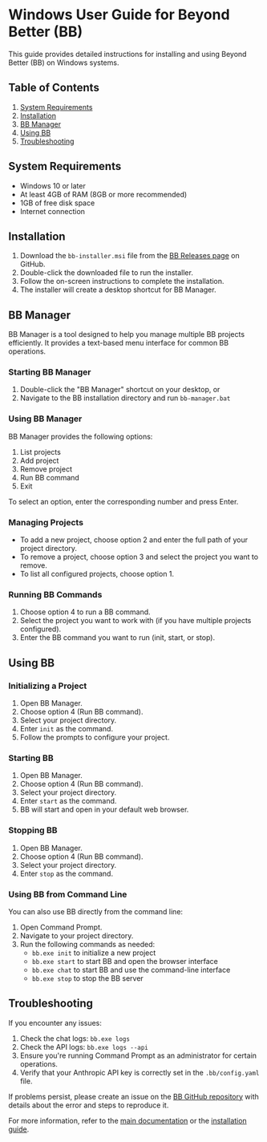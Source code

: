 # Windows User Guide for Beyond Better (BB)

This guide provides detailed instructions for installing and using Beyond Better (BB) on Windows systems.

## Table of Contents

1. [System Requirements](#system-requirements)
2. [Installation](#installation)
3. [BB Manager](#bb-manager)
4. [Using BB](#using-bb)
5. [Troubleshooting](#troubleshooting)

## System Requirements

- Windows 10 or later
- At least 4GB of RAM (8GB or more recommended)
- 1GB of free disk space
- Internet connection

## Installation

1. Download the `bb-installer.msi` file from the [BB Releases page](https://github.com/Beyond-Better/bb/releases) on GitHub.
2. Double-click the downloaded file to run the installer.
3. Follow the on-screen instructions to complete the installation.
4. The installer will create a desktop shortcut for BB Manager.

## BB Manager

BB Manager is a tool designed to help you manage multiple BB projects efficiently. It provides a text-based menu interface for common BB operations.

### Starting BB Manager

1. Double-click the "BB Manager" shortcut on your desktop, or
2. Navigate to the BB installation directory and run `bb-manager.bat`

### Using BB Manager

BB Manager provides the following options:

1. List projects
2. Add project
3. Remove project
4. Run BB command
5. Exit

To select an option, enter the corresponding number and press Enter.

### Managing Projects

- To add a new project, choose option 2 and enter the full path of your project directory.
- To remove a project, choose option 3 and select the project you want to remove.
- To list all configured projects, choose option 1.

### Running BB Commands

1. Choose option 4 to run a BB command.
2. Select the project you want to work with (if you have multiple projects configured).
3. Enter the BB command you want to run (init, start, or stop).

## Using BB

### Initializing a Project

1. Open BB Manager.
2. Choose option 4 (Run BB command).
3. Select your project directory.
4. Enter `init` as the command.
5. Follow the prompts to configure your project.

### Starting BB

1. Open BB Manager.
2. Choose option 4 (Run BB command).
3. Select your project directory.
4. Enter `start` as the command.
5. BB will start and open in your default web browser.

### Stopping BB

1. Open BB Manager.
2. Choose option 4 (Run BB command).
3. Select your project directory.
4. Enter `stop` as the command.

### Using BB from Command Line

You can also use BB directly from the command line:

1. Open Command Prompt.
2. Navigate to your project directory.
3. Run the following commands as needed:
   - `bb.exe init` to initialize a new project
   - `bb.exe start` to start BB and open the browser interface
   - `bb.exe chat` to start BB and use the command-line interface
   - `bb.exe stop` to stop the BB server

## Troubleshooting

If you encounter any issues:

1. Check the chat logs: `bb.exe logs`
2. Check the API logs: `bb.exe logs --api`
3. Ensure you're running Command Prompt as an administrator for certain operations.
4. Verify that your Anthropic API key is correctly set in the `.bb/config.yaml` file.

If problems persist, please create an issue on the [BB GitHub repository](https://github.com/Beyond-Better/bb) with details about the error and steps to reproduce it.

For more information, refer to the [main documentation](https://github.com/Beyond-Better/bb/blob/main/README.md) or the [installation guide](https://github.com/Beyond-Better/bb/blob/main/INSTALL.md).